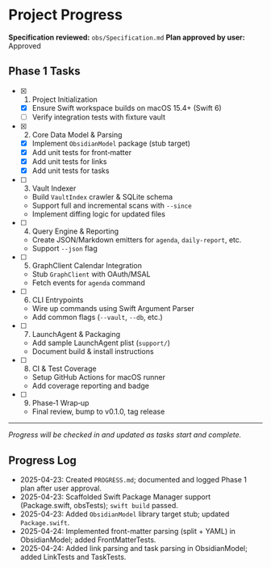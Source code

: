 # Project Progress

**Specification reviewed:** `obs/Specification.md`
**Plan approved by user:** Approved

## Phase 1 Tasks

 - [x] 1. Project Initialization
     - [x] Ensure Swift workspace builds on macOS 15.4+ (Swift 6)
     - [ ] Verify integration tests with fixture vault
- [x] 2. Core Data Model & Parsing
    - [x] Implement `ObsidianModel` package (stub target)
    - [x] Add unit tests for front‑matter
    - [x] Add unit tests for links
    - [x] Add unit tests for tasks
 - [ ] 3. Vault Indexer
     - Build `VaultIndex` crawler & SQLite schema
     - Support full and incremental scans with `--since`
     - Implement diffing logic for updated files
 - [ ] 4. Query Engine & Reporting
     - Create JSON/Markdown emitters for `agenda`, `daily-report`, etc.
     - Support `--json` flag
 - [ ] 5. GraphClient Calendar Integration
     - Stub `GraphClient` with OAuth/MSAL
     - Fetch events for `agenda` command
 - [ ] 6. CLI Entrypoints
     - Wire up commands using Swift Argument Parser
     - Add common flags (`--vault`, `--db`, etc.)
 - [ ] 7. LaunchAgent & Packaging
     - Add sample LaunchAgent plist (`support/`)
     - Document build & install instructions
 - [ ] 8. CI & Test Coverage
     - Setup GitHub Actions for macOS runner
     - Add coverage reporting and badge
 - [ ] 9. Phase‑1 Wrap‑up
     - Final review, bump to v0.1.0, tag release

 ---
 _Progress will be checked in and updated as tasks start and complete._

## Progress Log

 - 2025-04-23: Created `PROGRESS.md`; documented and logged Phase 1 plan after user approval.
 - 2025-04-23: Scaffolded Swift Package Manager support (Package.swift, obsTests); `swift build` passed.
 - 2025-04-23: Added `ObsidianModel` library target stub; updated `Package.swift`.
 - 2025-04-24: Implemented front-matter parsing (split + YAML) in ObsidianModel; added FrontMatterTests.
 - 2025-04-24: Added link parsing and task parsing in ObsidianModel; added LinkTests and TaskTests.